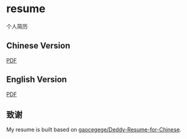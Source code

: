 # resume

个人简历

## Chinese Version

[PDF]()

## English Version

[PDF]()

## 致谢

My resume is built based on [gaocegege/Deddy-Resume-for-Chinese](https://github.com/gaocegege/Deedy-Resume-for-Chinese).
